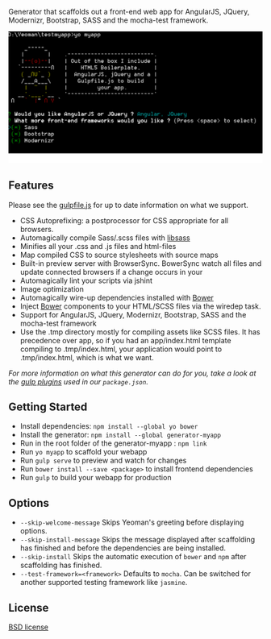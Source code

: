 
Generator that scaffolds out a front-end web app for AngularJS, JQuery, Modernizr, Bootstrap, SASS and the mocha-test framework.

![](screenshot.png)

## Features

Please see the [gulpfile.js](generators/app/templates/gulpfile.js) for up to date information on what we support.

*	CSS Autoprefixing: a postprocessor for CSS appropriate for all  browsers.
*	Automagically compile Sass/.scss files with [libsass](http://libsass.org)
*	Minifies all your .css and .js files and html-files
*	Map compiled CSS to source stylesheets with source maps
*	Built-in preview server with BrowserSync. BowerSync watch all files and update connected browsers if a change occurs in your 
*	Automagically lint your scripts via jshint
*	Image optimization
*	Automagically wire-up dependencies installed with [Bower](http://bower.io)
*	Inject [Bower](http://bower.io) components to your HTML/SCSS files via the wiredep task.
*   Support for AngularJS, JQuery, Modernizr, Bootstrap, SASS and the mocha-test framework
*	Use the .tmp directory mostly for compiling assets like SCSS files. It has precedence over app, so if you had an app/index.html template compiling to .tmp/index.html, your application would point to .tmp/index.html, which is what we want.


*For more information on what this generator can do for you, take a look at the [gulp plugins](generator/app/templates/_package.json) used in our `package.json`.*


## Getting Started

- Install dependencies: `npm install --global yo bower`
- Install the generator: `npm install --global generator-myapp`
- Run in the root folder of the generator-myapp : `npm link`
- Run `yo myapp` to scaffold your webapp
- Run `gulp serve` to preview and watch for changes
- Run `bower install --save <package>` to install frontend dependencies
- Run `gulp` to build your webapp for production



## Options

- `--skip-welcome-message`
  Skips Yeoman's greeting before displaying options.
- `--skip-install-message`
  Skips the message displayed after scaffolding has finished and before the dependencies are being installed.
- `--skip-install`
  Skips the automatic execution of `bower` and `npm` after scaffolding has finished.
- `--test-framework=<framework>`
  Defaults to `mocha`. Can be switched for another supported testing framework like `jasmine`.


## License

[BSD license](http://opensource.org/licenses/bsd-license.php)
